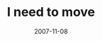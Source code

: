 ---
layout: base.njk
title : 'I need to move' 
view_title : 'I need to move' 
year : '2007' 
date : '2007-11-08' 
img_file : '/drawing/ineedtomove.png' 
html_file : 'ineedtomove' 
next_html : 'onofthesedaysiamgoingtocutyouintolittlepieces.html' 
year_order : '248' 
permalink : "title/{{html_file}}.html"
---